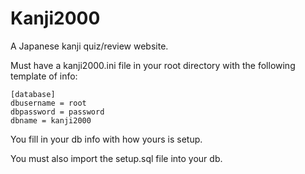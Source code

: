# Kanji2000
A Japanese kanji quiz/review website.

Must have a kanji2000.ini file in your root directory with the following template of info:

```
[database]
dbusername = root
dbpassword = password
dbname = kanji2000
```

You fill in your db info with how yours is setup.

You must also import the setup.sql file into your db.
